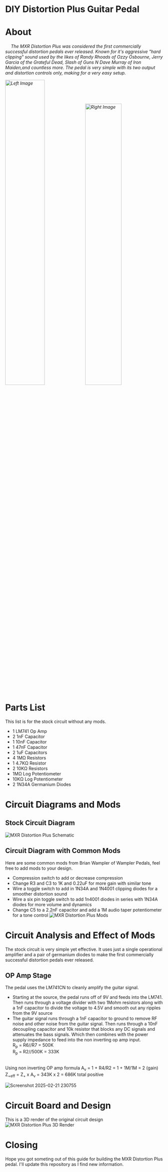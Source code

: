 # DIY Distortion Plus Guitar Pedal

# About
<h6>
  &emsp; The MXR Distortion Plus was considered the first commercially successful distortion pedals ever released. Known for it's aggressive "hard clipping" sound used by the likes of Randy Rhoads of Ozzy Osbourne, Jerry Garcia of the Grateful Dead, Slash of Guns N Dave Murray of Iron Maiden,and countless more. The pedal is very simple with its two output and distortion controls only, making for a very easy setup.  

<p align="left">
  <img src="https://github.com/user-attachments/assets/13ae04e0-7f42-4653-af45-4e35a568afed" width="50%" height="50%" alt="Left Image">
  <img src="https://github.com/user-attachments/assets/1275ab4f-a38a-4812-8082-a9e7b05f59b2" width="48%" height="48%" alt="Right Image">
</p>  
</h6>

# Parts List
This list is for the stock circuit without any mods.

- 1 LM741 Op Amp
- 2 1nF Capacitor
- 1 10nF Capacitor
- 1 47nF Capacitor
- 2 1uF Capacitors
- 4 1MΩ Resistors
- 1 4.7KΩ Resistor
- 2 10KΩ Resistors
- 1MΩ Log Potentiometer
- 10KΩ Log Potentiometer
- 2 1N34A Germanium Diodes

# Circuit Diagrams and Mods
## Stock Circuit Diagram
![MXR Distortion Plus Schematic](https://github.com/user-attachments/assets/8a0bd349-39b4-4854-b804-345cb848d750)

## Circuit Diagram with Common Mods
Here are some common mods from Brian Wampler of Wampler Pedals, feel free to add mods to your design.
- Compression switch to add or decrease compression
- Change R3 and C3 to 1K and 0.22uF for more gain with similar tone
- Wire a toggle switch to add in 1N34A and 1N4001 clipping diodes for a smoother distortion sound
- Wire a six pin toggle switch to add 1n4001 diodes in series with 1N34A diodes for more volume and dynamics
- Change C5 to a 2.2nF capacitor and add a 1M audio taper potentiometer for a tone control
![MXR Distortion Plus Mods](https://github.com/user-attachments/assets/688128e7-7240-4ff0-953b-2da6ff297045)

# Circuit Analysis and Effect of Mods
The stock circuit is very simple yet effective. It uses just a single operational amplifier and a pair of germanium diodes to make the first commercially successful distortion pedals ever released.

## OP Amp Stage
The pedal uses the LM741CN to cleanly amplify the guitar signal. 
- Starting at the source, the pedal runs off of 9V and feeds into the LM741. Then runs through a voltage divider with two 1Mohm resistors along with a 1nF capacitor to divide the voltage to 4.5V and smooth out any ripples from the 9V source
- The guitar signal runs through a 1nF capacitor to ground to remove RF noise and other noise from the guitar signal. Then runs through a 10nF decoupling capacitor and 10k resistor that blocks any DC signals and attenuates the bass signals. Which then combines with the power supply impedance to feed into the non inverting op amp input.
  <br>
R<sub>p</sub> = R6//R7 = 500K <br>
R<sub>p</sub> = R2//500K = 333K <br>
<br>
Using non inverting OP amp formula
A<sub>v</sub> = 1 + R4/R2 = 1 + 1M/1M = 2 (gain)
<br>
Z<sub>+eff</sub> = Z<sub>+</sub> x A<sub>v</sub> = 343K x 2 = 686K total positive 



![Screenshot 2025-02-21 230755](https://github.com/user-attachments/assets/1f3b2574-f1f2-4dc1-b12c-27e2e4ed4e9a)


# Circuit Board and Design
This is a 3D render of the original circuit design
![MXR Distortion Plus 3D Render](https://github.com/user-attachments/assets/c574a7f0-d2c5-405c-947a-842e6ecb2f95)

# Closing
Hope you got someting out of this guide for building the MXR Distortion Plus pedal. I'll update this repository as I find new information. 
